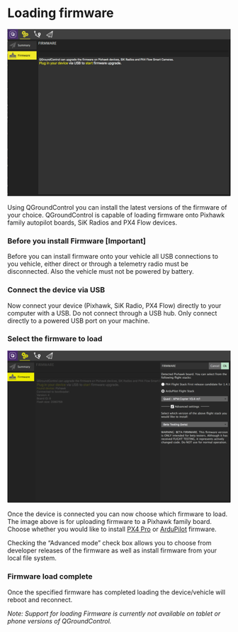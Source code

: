 # Loading firmware

![](../../images/setup/Firmware.jpg)

Using QGroundControl you can install the latest versions of the firmware of your choice. QGroundControl is capable of loading firmware onto Pixhawk family autopilot boards, SiK Radios and PX4 Flow devices.

### Before you install Firmware [Important]

Before you can install firmware onto your vehicle all USB connections to you vehicle, either direct or through a telemetry radio must be disconnected. Also the vehicle must not be powered by battery. 

### Connect the device via USB

Now connect your device (Pixhawk, SiK Radio, PX4 Flow) directly to your computer with a USB. Do not connect through a USB hub. Only connect directly to a powered USB port on your machine.

### Select the firmware to load

![](../../images/setup/FirmwareSelect.jpg)

Once the device is connected you can now choose which firmware to load. The image above is for uploading firmware to a Pixhawk family board. Choose whether you would like to install [PX4 Pro](http://px4.io/) or [ArduPilot](http://ardupilot.com) firmware.

Checking the “Advanced mode” check box allows you to choose from developer releases of the firmware as well as install firmware from your local file system.

### Firmware load complete

Once the specified firmware has completed loading the device/vehicle will reboot and reconnect.

*Note: Support for loading Firmware is currently not available on tablet or phone versions of QGroundControl.*
